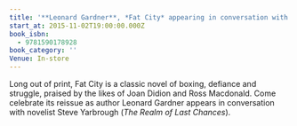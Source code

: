 ```yaml
---
title: '**Leonard Gardner**, *Fat City* appearing in conversation with Steve Yarbrough'
start_at: 2015-11-02T19:00:00.000Z
book_isbn:
  - 9781590178928
book_category: ''
Venue: In-store
---
```


Long out of print, Fat City is a classic novel of boxing, defiance and struggle, praised by the likes of Joan Didion and Ross Macdonald. Come celebrate its reissue as author Leonard Gardner appears in conversation with novelist Steve Yarbrough (*The Realm of Last Chances*).
